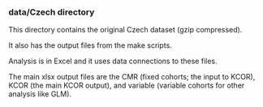 ### data/Czech directory

This directory contains the original Czech dataset (gzip compressed).

It also has the output files from the make scripts.

Analysis is in Excel and it uses data connections to these files.

The main xlsx output files are the CMR (fixed cohorts; the input to KCOR), KCOR (the main KCOR output), and variable (variable cohorts for other analysis like GLM).

